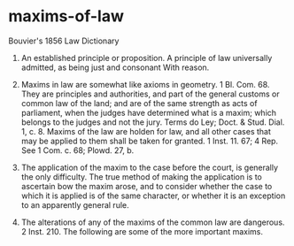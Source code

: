 # maxims-of-law
Bouvier's 1856 Law Dictionary

1. An established principle or proposition. A principle of law universally admitted, as being just and consonant With reason.

2. Maxims in law are somewhat like axioms in geometry. 1 Bl. Com. 68. They are principles and authorities, and part of the general customs or common law of the land; and are of the same strength as acts of parliament, when the judges have determined what is a maxim; which belongs to the judges and not the jury. Terms do Ley; Doct. & Stud. Dial. 1, c. 8. Maxims of the law are holden for law, and all other cases that may be applied to them shall be taken for granted. 1 Inst. 11. 67; 4 Rep. See 1 Com. c. 68; Plowd. 27, b.

3. The application of the maxim to the case before the court, is generally the only difficulty. The true method of making the application is to ascertain bow the maxim arose, and to consider whether the case to which it is applied is of the same character, or whether it is an exception to an apparently general rule.

4. The alterations of any of the maxims of the common law are dangerous. 2 Inst. 210. The following are some of the more important maxims.
